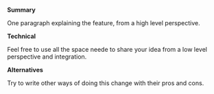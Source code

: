 **Summary**

One paragraph explaining the feature, from a high level perspective.

**Technical**

Feel free to use all the space neede to share your idea from a low level perspective and integration.

**Alternatives**

Try to write other ways of doing this change with their pros and cons.
